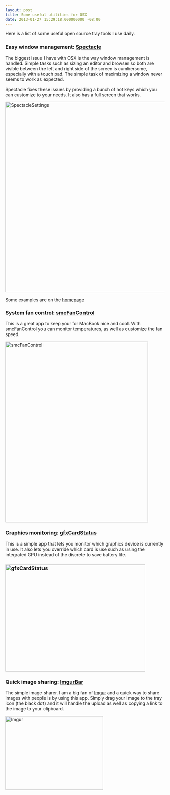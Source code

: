 ```yaml
---
layout: post
title: Some useful utilities for OSX
date: 2013-01-27 15:29:18.000000000 -08:00
---
```

Here is a list of some useful open source tray tools I use daily.
<h3>Easy window management: <a href="https://github.com/eczarny/spectacle">Spectacle</a></h3>
The biggest issue I have with OSX is the way window management is handled. Simple tasks such as sizing an editor and browser so both are visible between the left and right side of the screen is cumbersome, especially with a touch pad. The simple task of maximizing a window never seems to work as expected.

Spectacle fixes these issues by providing a bunch of hot keys which you can customize to your needs. It also has a full screen that works.

<a href="https://mattcarrier.com/wp-content/uploads/2013/01/SpectacleSettings.png"><img class="alignnone size-full wp-image-206" alt="SpectacleSettings" src="https://mattcarrier.com/wp-content/uploads/2013/01/SpectacleSettings.png" width="730" height="603" /></a>

Some examples are on the <a href="http://spectacleapp.com">homepage
</a>
<h3>System fan control: <a href="https://github.com/hholtmann/smcFanControl">smcFanControl</a></h3>
This is a great app to keep your for MacBook nice and cool. With smcFanControl you can monitor temperatures, as well as customize the fan speed.

<a href="https://mattcarrier.com/wp-content/uploads/2013/01/smcFanControl.png"><img class="alignnone size-full wp-image-204" alt="smcFanControl" src="https://mattcarrier.com/wp-content/uploads/2013/01/smcFanControl.png" width="451" height="572" /></a>
<h3>Graphics monitoring: <a href="https://github.com/codykrieger/gfxCardStatus">gfxCardStatus</a></h3>
This is a simple app that lets you monitor which graphics device is currently in use. It also lets you override which card is use such as using the integrated GPU instead of the discrete to save battery life.
<h3><a href="https://mattcarrier.com/wp-content/uploads/2013/01/gfxCardStatus.png"><img class="alignnone size-full wp-image-207" alt="gfxCardStatus" src="https://mattcarrier.com/wp-content/uploads/2013/01/gfxCardStatus.png" width="442" height="338" /></a></h3>
<h3>Quick image sharing: <a href="https://github.com/zbuc/imgurBar">ImgurBar</a></h3>
The simple image sharer.
I am a big fan of <a href="http://imgur.com">Imgur</a> and a quick way to share images with people is by using this app. Simply drag your image to the tray icon (the black dot) and it will handle the upload as well as copying a link to the image to your clipboard.

<a href="https://mattcarrier.com/wp-content/uploads/2013/01/Imgur.png"><img class="alignnone size-full wp-image-203" alt="Imgur" src="https://mattcarrier.com/wp-content/uploads/2013/01/Imgur.png" width="309" height="234" /></a>
